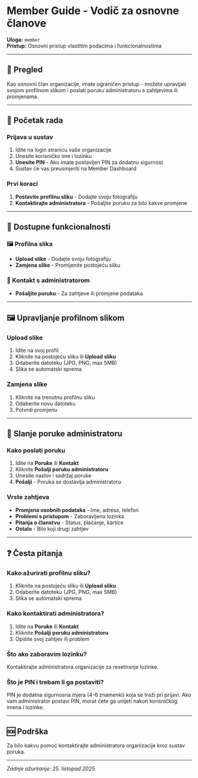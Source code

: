 # Member Guide - Vodič za osnovne članove

**Uloga:** `member`  
**Pristup:** Osnovni pristup vlastitim podacima i funkcionalnostima

---

## 🎯 Pregled

Kao osnovni član organizacije, imate ograničen pristup - možete upravljati svojom profilnom slikom i poslati poruku administratoru s zahtjevima ili promjenama.

---

## 🚀 Početak rada

### Prijava u sustav
1. Idite na login stranicu vaše organizacije
2. Unesite korisničko ime i lozinku
3. **Unesite PIN** - Ako imate postavljen PIN za dodatnu sigurnost
4. Sustav će vas preusmjeriti na Member Dashboard

### Prvi koraci
1. **Postavite profilnu sliku** - Dodajte svoju fotografiju
2. **Kontaktirajte administratora** - Pošaljite poruku za bilo kakve promjene

---

## 📱 Dostupne funkcionalnosti

### 🖼️ Profilna slika
- **Upload slike** - Dodajte svoju fotografiju
- **Zamjena slike** - Promijenite postojeću sliku

### 📧 Kontakt s administratorom
- **Pošaljite poruku** - Za zahtjeve ili promjene podataka

---

## 🖼️ Upravljanje profilnom slikom

### Upload slike
1. Idite na svoj profil
2. Kliknite na postojeću sliku ili **Upload sliku**
3. Odaberite datoteku (JPG, PNG, max 5MB)
4. Slika se automatski sprema

### Zamjena slike
1. Kliknite na trenutnu profilnu sliku
2. Odaberite novu datoteku
3. Potvrdi promjenu

---

## 📧 Slanje poruke administratoru

### Kako poslati poruku
1. Idite na **Poruke** ili **Kontakt**
2. Kliknite **Pošalji poruku administratoru**
3. Unesite naslov i sadržaj poruke
4. **Pošalji** - Poruka se dostavlja administratoru

### Vrste zahtjeva
- **Promjena osobnih podataka** - Ime, adresa, telefon
- **Problemi s pristupom** - Zaboravljena lozinka
- **Pitanja o članstvu** - Status, plaćanje, kartice
- **Ostalo** - Bilo koji drugi zahtjev


---

## ❓ Česta pitanja

### Kako ažurirati profilnu sliku?
1. Kliknite na postojeću sliku ili **Upload sliku**
2. Odaberite datoteku (JPG, PNG, max 5MB)
3. Slika se automatski sprema

### Kako kontaktirati administratora?
1. Idite na **Poruke** ili **Kontakt**
2. Kliknite **Pošalji poruku administratoru**
3. Opišite svoj zahtjev ili problem

### Što ako zaboravim lozinku?
Kontaktirajte administratora organizacije za resetiranje lozinke.

### Što je PIN i trebam li ga postaviti?
PIN je dodatna sigurnosna mjera (4-6 znamenki) koja se traži pri prijavi. Ako vam administrator postavi PIN, morat ćete ga unijeti nakon korisničkog imena i lozinke.

---

## 🆘 Podrška

Za bilo kakvu pomoć kontaktirajte administratora organizacije kroz sustav poruka.

---

*Zadnje ažuriranje: 25. listopad 2025.*
